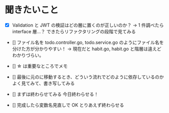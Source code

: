 # 聞きたいこと

- [x] Validation と JWT の検証はどの層に置くのが正しいのか？ -> 1 件調べたら interface 層...？ できたらリファクタリングの段階で見てみる

- [] ファイル名を todo.controller.go, todo.service.go のようにファイル名を分けた方が分かりやすい！ -> 現在だと habit.go, habit.go と階層は違えどわかりづらい。

- [] ☆ は重要なところでメモ

- [] 最後に元のに移動するとき、どういう流れでどのように依存しているのかよく見てみて、書き写してみる

- [] まずは終わらせてみる 今日終わらせる！

- [] 完成したら変数名見直しで OK とりあえず終わらせる

